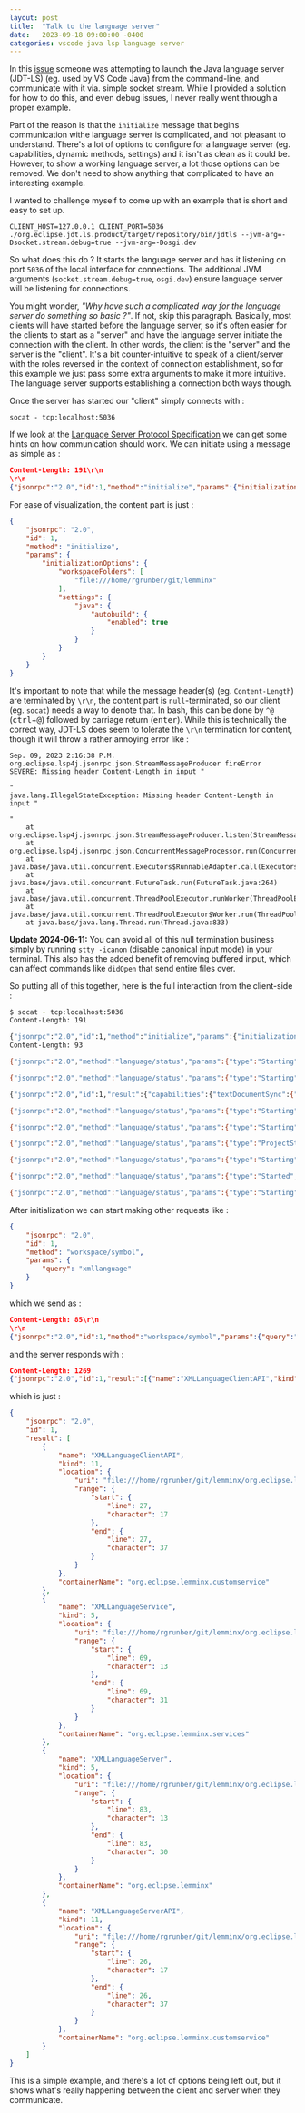 ```yaml
---
layout: post
title:  "Talk to the language server"
date:   2023-09-18 09:00:00 -0400
categories: vscode java lsp language server
---
```


In this [issue](https://github.com/eclipse/eclipse.jdt.ls/issues/2313) someone was attempting to launch the Java language server (JDT-LS) (eg. used by VS Code Java) from the command-line, and communicate with it via. simple socket stream. While I provided a solution for how to do this, and even debug issues, I never really went through a proper example.

Part of the reason is that the `initialize` message that begins communication withe language server is complicated, and not pleasant to understand. There's a lot of options to configure for a language server (eg. capabilities, dynamic methods, settings) and it isn't as clean as it could be. However, to show a working language server, a lot those options can be removed. We don't need to show anything that complicated to have an interesting example.

I wanted to challenge myself to come up with an example that is short and easy to set up.

```
CLIENT_HOST=127.0.0.1 CLIENT_PORT=5036 ./org.eclipse.jdt.ls.product/target/repository/bin/jdtls --jvm-arg=-Dsocket.stream.debug=true --jvm-arg=-Dosgi.dev
```

So what does this do ? It starts the language server and has it listening on port `5036` of the local interface for connections. The additional JVM arguments (`socket.stream.debug=true`, `osgi.dev`) ensure language server will be listening for connections.

You might wonder, *"Why have such a complicated way for the language server do something so basic ?"*. If not, skip this paragraph. Basically, most clients will have started before the language server, so it's often easier for the clients to start as a "server" and have the language server initiate the connection with the client. In other words, the client is the "server" and the server is the "client". It's a bit counter-intuitive to speak of a client/server with the roles reversed in the context of connection establishment, so for this example we just pass some extra arguments to make it more intuitive. The language server supports establishing a connection both ways though.

Once the server has started our "client" simply connects with :

`socat - tcp:localhost:5036`

If we look at the [Language Server Protocol Specification](https://microsoft.github.io/language-server-protocol/specifications/lsp/3.17/specification/#baseProtocol) we can get some hints on how communication should work. We can initiate using a message as simple as :

```json
Content-Length: 191\r\n
\r\n
{"jsonrpc":"2.0","id":1,"method":"initialize","params":{"initializationOptions":{"workspaceFolders":["file:///home/rgrunber/git/lemminx"],"settings":{"java":{"autobuild":{"enabled":true}}}}}}
```

For ease of visualization, the content part is just :

```json
{
    "jsonrpc": "2.0",
    "id": 1,
    "method": "initialize",
    "params": {
        "initializationOptions": {
            "workspaceFolders": [
                "file:///home/rgrunber/git/lemminx"
            ],
            "settings": {
                "java": {
                    "autobuild": {
                        "enabled": true
                    }
                }
            }
        }
    }
}
```

It's important to note that while the message header(s) (eg. `Content-Length`) are terminated by `\r\n`, the content part is `null`-terminated, so our client (eg. `socat`) needs a way to denote that. In bash, this can be done by `^@` (<kbd>ctrl</kbd>+<kbd>@</kbd>) followed by carriage return (<kbd>enter</kbd>). While this is technically the correct way, JDT-LS does seem to tolerate the `\r\n` termination for content, though it will throw a rather annoying error like :

```
Sep. 09, 2023 2:16:38 P.M. org.eclipse.lsp4j.jsonrpc.json.StreamMessageProducer fireError
SEVERE: Missing header Content-Length in input "

"
java.lang.IllegalStateException: Missing header Content-Length in input "

"
	at org.eclipse.lsp4j.jsonrpc.json.StreamMessageProducer.listen(StreamMessageProducer.java:91)
	at org.eclipse.lsp4j.jsonrpc.json.ConcurrentMessageProcessor.run(ConcurrentMessageProcessor.java:113)
	at java.base/java.util.concurrent.Executors$RunnableAdapter.call(Executors.java:539)
	at java.base/java.util.concurrent.FutureTask.run(FutureTask.java:264)
	at java.base/java.util.concurrent.ThreadPoolExecutor.runWorker(ThreadPoolExecutor.java:1136)
	at java.base/java.util.concurrent.ThreadPoolExecutor$Worker.run(ThreadPoolExecutor.java:635)
	at java.base/java.lang.Thread.run(Thread.java:833)
```

**Update 2024-06-11:** You can avoid all of this null termination business simply by running `stty -icanon` (disable canonical input mode) in your terminal. This also has the added benefit of removing buffered input, which can affect commands like `didOpen` that send entire files over.

So putting all of this together, here is the full interaction from the client-side :

```bash
$ socat - tcp:localhost:5036
Content-Length: 191

{"jsonrpc":"2.0","id":1,"method":"initialize","params":{"initializationOptions":{"workspaceFolders":["file:///home/rgrunber/git/lemminx"],"settings":{"java":{"autobuild":{"enabled":true}}}}}}^@
Content-Length: 93

{"jsonrpc":"2.0","method":"language/status","params":{"type":"Starting","message":"Init..."}}Content-Length: 118

{"jsonrpc":"2.0","method":"language/status","params":{"type":"Starting","message":"0% Starting Java Language Server"}}Content-Length: 2384

{"jsonrpc":"2.0","id":1,"result":{"capabilities":{"textDocumentSync":{"openClose":true,"change":2,"save":{"includeText":true}},"hoverProvider":true,"completionProvider":{"resolveProvider":true,"triggerCharacters":[".","@","#","*"," "]},"signatureHelpProvider":{"triggerCharacters":["(",","]},"definitionProvider":true,"typeDefinitionProvider":true,"implementationProvider":true,"referencesProvider":true,"documentHighlightProvider":true,"documentSymbolProvider":true,"workspaceSymbolProvider":true,"codeActionProvider":true,"codeLensProvider":{"resolveProvider":true},"documentFormattingProvider":true,"documentRangeFormattingProvider":true,"documentOnTypeFormattingProvider":{"firstTriggerCharacter":";","moreTriggerCharacter":["\n","}"]},"renameProvider":{"prepareProvider":true},"foldingRangeProvider":true,"executeCommandProvider":{"commands":["java.project.import","java.navigate.openTypeHierarchy","java.project.resolveStackTraceLocation","java.edit.handlePasteEvent","java.edit.stringFormatting","java.project.getSettings","java.project.resolveWorkspaceSymbol","java.project.upgradeGradle","java.project.createModuleInfo","java.edit.organizeImports","java.project.refreshDiagnostics","java.project.removeFromSourcePath","java.project.listSourcePaths","java.project.getAll","java.reloadBundles","java.project.isTestFile","java.project.getClasspaths","java.navigate.resolveTypeHierarchy","java.edit.smartSemicolonDetection","java.project.updateSourceAttachment","java.decompile","java.protobuf.generateSources","java.project.resolveSourceAttachment","java.project.addToSourcePath","java.completion.onDidSelect"]},"workspace":{"workspaceFolders":{"supported":true,"changeNotifications":true}},"typeHierarchyProvider":true,"callHierarchyProvider":true,"selectionRangeProvider":true,"semanticTokensProvider":{"legend":{"tokenTypes":["namespace","class","interface","enum","enumMember","type","typeParameter","method","property","variable","parameter","modifier","keyword","annotation","annotationMember","record","recordComponent"],"tokenModifiers":["abstract","static","readonly","deprecated","declaration","documentation","public","private","protected","native","generic","typeArgument","importDeclaration","constructor"]},"range":false,"full":{"delta":false},"documentSelector":[{"language":"java","scheme":"file"},{"language":"java","scheme":"jdt"}]},"inlayHintProvider":true}}}Content-Length: 119

{"jsonrpc":"2.0","method":"language/status","params":{"type":"Starting","message":"30% Starting Java Language Server"}}Content-Length: 162

{"jsonrpc":"2.0","method":"language/status","params":{"type":"Starting","message":"80% Starting Java Language Server - Opening \u0027org.eclipse.lemminx\u0027."}}Content-Length: 93

{"jsonrpc":"2.0","method":"language/status","params":{"type":"ProjectStatus","message":"OK"}}Content-Length: 167

{"jsonrpc":"2.0","method":"language/status","params":{"type":"Starting","message":"100% Starting Java Language Server - Refreshing \u0027/org.eclipse.lemminx\u0027."}}Content-Length: 90

{"jsonrpc":"2.0","method":"language/status","params":{"type":"Started","message":"Ready"}}Content-Length: 167

{"jsonrpc":"2.0","method":"language/status","params":{"type":"Starting","message":"100% Starting Java Language Server - Refreshing \u0027/org.eclipse.lemminx\u0027."}}
```

After initialization we can start making other requests like :

```json
{
    "jsonrpc": "2.0",
    "id": 1,
    "method": "workspace/symbol",
    "params": {
        "query": "xmllanguage"
    }
}
```

which we send as :

```json
Content-Length: 85\r\n
\r\n
{"jsonrpc":"2.0","id":1,"method":"workspace/symbol","params":{"query":"xmllanguage"}}^@
```

and the server responds with :

```json
Content-Length: 1269
{"jsonrpc":"2.0","id":1,"result":[{"name":"XMLLanguageClientAPI","kind":11,"location":{"uri":"file:///home/rgrunber/git/lemminx/org.eclipse.lemminx/src/main/java/org/eclipse/lemminx/customservice/XMLLanguageClientAPI.java","range":{"start":{"line":27,"character":17},"end":{"line":27,"character":37}}},"containerName":"org.eclipse.lemminx.customservice"},{"name":"XMLLanguageService","kind":5,"location":{"uri":"file:///home/rgrunber/git/lemminx/org.eclipse.lemminx/src/main/java/org/eclipse/lemminx/services/XMLLanguageService.java","range":{"start":{"line":69,"character":13},"end":{"line":69,"character":31}}},"containerName":"org.eclipse.lemminx.services"},{"name":"XMLLanguageServer","kind":5,"location":{"uri":"file:///home/rgrunber/git/lemminx/org.eclipse.lemminx/src/main/java/org/eclipse/lemminx/XMLLanguageServer.java","range":{"start":{"line":83,"character":13},"end":{"line":83,"character":30}}},"containerName":"org.eclipse.lemminx"},{"name":"XMLLanguageServerAPI","kind":11,"location":{"uri":"file:///home/rgrunber/git/lemminx/org.eclipse.lemminx/src/main/java/org/eclipse/lemminx/customservice/XMLLanguageServerAPI.java","range":{"start":{"line":26,"character":17},"end":{"line":26,"character":37}}},"containerName":"org.eclipse.lemminx.customservice"}]}
```

which is just :

```json
{
    "jsonrpc": "2.0",
    "id": 1,
    "result": [
        {
            "name": "XMLLanguageClientAPI",
            "kind": 11,
            "location": {
                "uri": "file:///home/rgrunber/git/lemminx/org.eclipse.lemminx/src/main/java/org/eclipse/lemminx/customservice/XMLLanguageClientAPI.java",
                "range": {
                    "start": {
                        "line": 27,
                        "character": 17
                    },
                    "end": {
                        "line": 27,
                        "character": 37
                    }
                }
            },
            "containerName": "org.eclipse.lemminx.customservice"
        },
        {
            "name": "XMLLanguageService",
            "kind": 5,
            "location": {
                "uri": "file:///home/rgrunber/git/lemminx/org.eclipse.lemminx/src/main/java/org/eclipse/lemminx/services/XMLLanguageService.java",
                "range": {
                    "start": {
                        "line": 69,
                        "character": 13
                    },
                    "end": {
                        "line": 69,
                        "character": 31
                    }
                }
            },
            "containerName": "org.eclipse.lemminx.services"
        },
        {
            "name": "XMLLanguageServer",
            "kind": 5,
            "location": {
                "uri": "file:///home/rgrunber/git/lemminx/org.eclipse.lemminx/src/main/java/org/eclipse/lemminx/XMLLanguageServer.java",
                "range": {
                    "start": {
                        "line": 83,
                        "character": 13
                    },
                    "end": {
                        "line": 83,
                        "character": 30
                    }
                }
            },
            "containerName": "org.eclipse.lemminx"
        },
        {
            "name": "XMLLanguageServerAPI",
            "kind": 11,
            "location": {
                "uri": "file:///home/rgrunber/git/lemminx/org.eclipse.lemminx/src/main/java/org/eclipse/lemminx/customservice/XMLLanguageServerAPI.java",
                "range": {
                    "start": {
                        "line": 26,
                        "character": 17
                    },
                    "end": {
                        "line": 26,
                        "character": 37
                    }
                }
            },
            "containerName": "org.eclipse.lemminx.customservice"
        }
    ]
}
```

This is a simple example, and there's a lot of options being left out, but it shows what's really happening between the client and server when they communicate.
